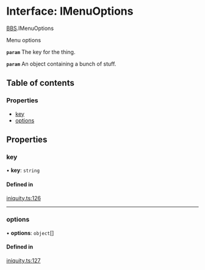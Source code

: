# Interface: IMenuOptions

[BBS](../modules/BBS.md).IMenuOptions

Menu options

**`param`** The key for the thing.

**`param`** An object containing a bunch of stuff.

## Table of contents

### Properties

- [key](BBS.IMenuOptions.md#key)
- [options](BBS.IMenuOptions.md#options)

## Properties

### key

• **key**: `string`

#### Defined in

[iniquity.ts:126](https://github.com/iniquitybbs/iniquity/blob/fe27628/packages/core/src/iniquity.ts#L126)

___

### options

• **options**: `object`[]

#### Defined in

[iniquity.ts:127](https://github.com/iniquitybbs/iniquity/blob/fe27628/packages/core/src/iniquity.ts#L127)
